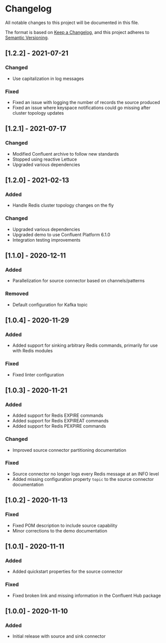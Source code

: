 # Changelog
All notable changes to this project will be documented in this file.

The format is based on [Keep a Changelog](https://keepachangelog.com/en/1.0.0/),
and this project adheres to [Semantic Versioning](https://semver.org/spec/v2.0.0.html).

## [1.2.2] - 2021-07-21
### Changed
- Use capitalization in log messages

### Fixed
- Fixed an issue with logging the number of records the source produced
- Fixed an issue where keyspace notifications could go missing after cluster topology updates

## [1.2.1] - 2021-07-17
### Changed
- Modified Confluent archive to follow new standards
- Stopped using reactive Lettuce
- Upgraded various dependencies

## [1.2.0] - 2021-02-13
### Added
- Handle Redis cluster topology changes on the fly

### Changed
- Upgraded various dependencies
- Upgraded demo to use Confluent Platform 6.1.0
- Integration testing improvements

## [1.1.0] - 2020-12-11
### Added
- Parallelization for source connector based on channels/patterns

### Removed
- Default configuration for Kafka topic

## [1.0.4] - 2020-11-29
### Added
- Added support for sinking arbitrary Redis commands, primarily for use with Redis modules

### Fixed
- Fixed linter configuration

## [1.0.3] - 2020-11-21
### Added
- Added support for Redis EXPIRE commands
- Added support for Redis EXPIREAT commands
- Added support for Redis PEXPIRE commands

### Changed
- Improved source connector partitioning documentation

### Fixed
- Source connector no longer logs every Redis message at an INFO level
- Added missing configuration property `topic` to the source connector documentation

## [1.0.2] - 2020-11-13
### Fixed
- Fixed POM description to include source capability
- Minor corrections to the demo documentation

## [1.0.1] - 2020-11-11
### Added
- Added quickstart properties for the source connector

### Fixed
- Fixed broken link and missing information in the Confluent Hub package

## [1.0.0] - 2020-11-10
### Added
- Initial release with source and sink connector
